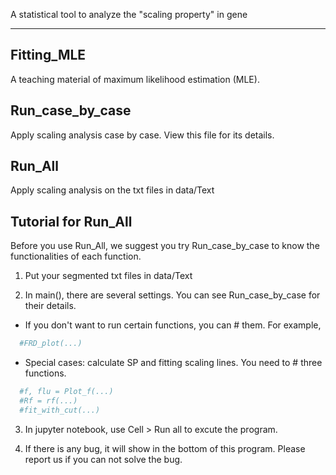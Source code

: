 A statistical tool to analyze the "scaling property" in gene

---------
## Fitting_MLE
A teaching material of maximum likelihood estimation (MLE).

## Run_case_by_case
Apply scaling analysis case by case. View this file for its details.

## Run_All
Apply scaling analysis on the txt files in data/Text

Tutorial for Run_All
------
Before you use Run_All, we suggest you try Run_case_by_case to know the functionalities of each function.

1. Put your segmented txt files in data/Text

2. In main(), there are several settings. You can see Run_case_by_case for their details.
* If you don't want to run certain functions, you can # them. For example, 
```python
  #FRD_plot(...)
```

* Special cases: calculate SP and fitting scaling lines. You need to # three functions.
```python
  #f, flu = Plot_f(...)
  #Rf = rf(...)
  #fit_with_cut(...)
```

3. In jupyter notebook, use Cell > Run all to excute the program.

4. If there is any bug, it will show in the bottom of this program. Please report us if you can not solve the bug.
 
